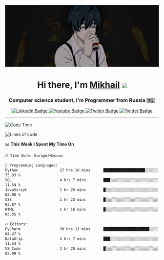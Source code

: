 <div>
  <div align="center">
    <img src="img/banner.jpg"/>
    <h1 align="center">Hi there, I'm <a href="https://github.com/Angeloffy" target="_blank">Mikhail</a> 
    <img src="https://github.com/blackcater/blackcater/raw/main/images/Hi.gif" height="32"/></h1>
  </div>

  <h3 align="center">Computer science student, I'm Programmer from Russia 🇷🇺</h3>
  <div id="badges" align="center">
    <a href="https://t.me/angeloffy">
      <img src="https://img.shields.io/badge/Telegram-2CA5E0?style=for-the-badge&logo=telegram&logoColor=white" alt="LinkedIn Badge"/>
    </a>
    <a href="https://www.youtube.com/channel/UCEL3-LeG0U1_2Ji9XXcPhkQ">
      <img src="https://img.shields.io/badge/YouTube-red?style=for-the-badge&logo=youtube&logoColor=white" alt="Youtube Badge"/>
    </a>
    <a href="mailto:angeloffy.work@gmail.com">
      <img src="https://img.shields.io/badge/Gmail-D14836?style=for-the-badge&logo=gmail&logoColor=white" alt="Twitter Badge"/>
    </a>
    <a href="https://discordapp.com/users/949624873649582121">
      <img src="https://img.shields.io/badge/Discord-7289DA?style=for-the-badge&logo=discord&logoColor=white" alt="Twitter Badge"/>
    </a>
</div>
 
 <hr style="height:1px; color:black; background-color:gray"> 
  
<!--START_SECTION:waka-->
![Code Time](http://img.shields.io/badge/Code%20Time-457%20hrs%2040%20mins-blue)

![Lines of code](https://img.shields.io/badge/From%20Hello%20World%20I%27ve%20Written-76.6%20thousand%20lines%20of%20code-blue)

📊 **This Week I Spent My Time On** 

```text
🕑︎ Time Zone: Europe/Moscow

💬 Programming Languages: 
Python                   27 hrs 10 mins      ███████████████████░░░░░░   75.93 % 
SQL                      4 hrs 7 mins        ███░░░░░░░░░░░░░░░░░░░░░░   11.54 % 
JavaScript               1 hr 25 mins        █░░░░░░░░░░░░░░░░░░░░░░░░   03.98 % 
CSS                      1 hr 23 mins        █░░░░░░░░░░░░░░░░░░░░░░░░   03.87 % 
HTML                     1 hr 16 mins        █░░░░░░░░░░░░░░░░░░░░░░░░   03.55 % 

🔥 Editors: 
PyCharm                  30 hrs 13 mins      █████████████████████░░░░   84.47 % 
DataGrip                 4 hrs 7 mins        ███░░░░░░░░░░░░░░░░░░░░░░   11.54 % 
VS Code                  1 hr 25 mins        █░░░░░░░░░░░░░░░░░░░░░░░░   03.99 % 
```


<!--END_SECTION:waka-->
